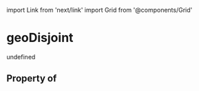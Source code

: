 import Link from 'next/link'
import Grid from '@components/Grid'

# geoDisjoint

undefined

## Property of




